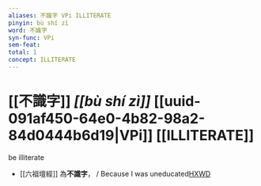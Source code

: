 ```yaml
---
aliases: 不識字 VPi ILLITERATE
pinyin: bù shí zì
word: 不識字
syn-func: VPi
sem-feat: 
total: 1
concept: ILLITERATE 
---
```

# [[不識字]] *[[bù shí zì]]*  [[uuid-091af450-64e0-4b82-98a2-84d0444b6d19|VPi]] [[ILLITERATE]]
be illiterate
 - [[六祖壇經]] 為**不識字**， / Because I was uneducated[HXWD](https://hxwd.org/textview.html?location=KR6q0082_T_001-0338a.6)